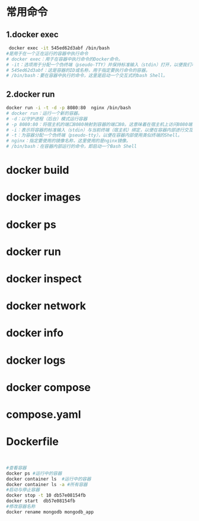 # 常用命令
## 1.docker exec
```bash
 docker exec -it 545ed62d3abf /bin/bash
#是用于在一个正在运行的容器中执行命令
# docker exec：用于在容器中执行命令的Docker命令。
# -it：选项用于分配一个伪终端（pseudo-TTY）并保持标准输入（stdin）打开，以便我们可以与容器进行交互。
# 545ed62d3abf：这是容器的ID或名称，用于指定要执行命令的容器。
# /bin/bash：要在容器中执行的命令，这里是启动一个交互式的bash Shell。
```

## 2.docker run 
```bash
docker run -i -t -d -p 8080:80  nginx /bin/bash
# docker run：运行一个新的容器。
# -d：以守护进程（后台）模式运行容器
# -p 8080:80：将宿主机的端口8080映射到容器的端口80。这意味着在宿主机上访问8080端口时，请求将被转发到容器的80端口
# -i：表示将容器的标准输入（stdin）与当前终端（宿主机）绑定，以便在容器内部进行交互。
# -t：为容器分配一个伪终端（pseudo-tty），以便在容器内部使用类似终端的Shell。
# nginx：指定要使用的镜像名称，这里使用的是nginx镜像。
# /bin/bash：在容器内部运行的命令，即启动一个Bash Shell
```


# docker build 
# docker images 
# docker ps 
# docker run
# docker inspect
# docker network
# docker info 
# docker logs <container>
# docker compose
# compose.yaml
# Dockerfile
```bash


#查看容器
docker ps #运行中的容器
docker container ls  #运行中的容器
docker container ls -a #所有容器
#启动与停止容器
docker stop -t 10 db57e08154fb
docker start  db57e08154fb
#修改容器名称
docker rename mongodb mongodb_app

```